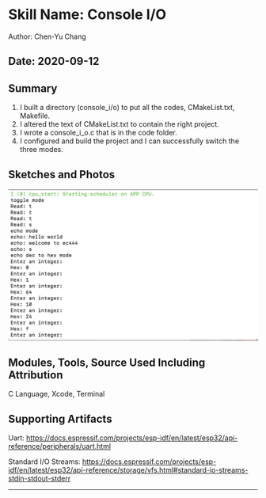 #  Skill Name: Console I/O

Author: Chen-Yu Chang

Date: 2020-09-12
-----

## Summary
1. I built a directory (console_i/o) to put all the codes, CMakeList.txt, Makefile.
2. I altered the text of CMakeList.txt to contain the right project.
3. I wrote a console_i_o.c that is in the code folder.
4. I configured and build the project and I can successfully switch the three modes.

## Sketches and Photos
![](images/15.png)

## Modules, Tools, Source Used Including Attribution
C Language, Xcode, Terminal

## Supporting Artifacts
Uart: https://docs.espressif.com/projects/esp-idf/en/latest/esp32/api-reference/peripherals/uart.html

Standard I/O Streams: https://docs.espressif.com/projects/esp-idf/en/latest/esp32/api-reference/storage/vfs.html#standard-io-streams-stdin-stdout-stderr

-----
